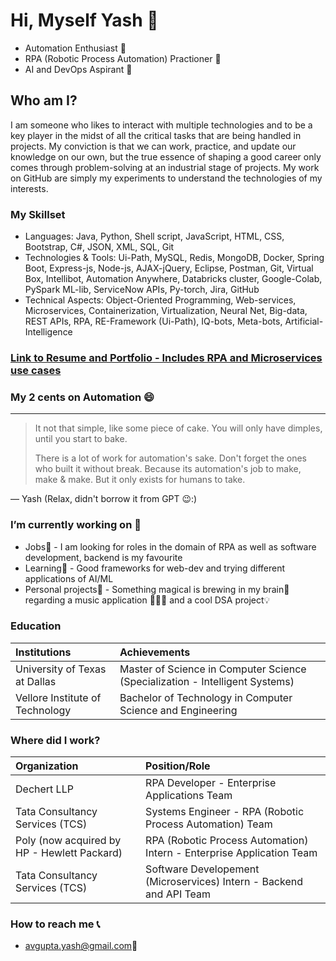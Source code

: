 # Hi, Myself Yash 👋
- Automation Enthusiast 🌟
- RPA (Robotic Process Automation) Practioner 🤖
- AI and DevOps Aspirant 🚀

## Who am I?
I am someone who likes to interact with multiple technologies and to be a key player in the midst of all the critical tasks that are being handled in projects. My conviction is that we can work, practice, and update our knowledge on our own, but the true essence of shaping a good career only comes through problem-solving at an industrial stage of projects. My work on GitHub are simply my experiments to understand the technologies of my interests.

### My Skillset
- Languages: Java, Python, Shell script, JavaScript, HTML, CSS, Bootstrap, C#, JSON, XML, SQL, Git
- Technologies & Tools: Ui-Path, MySQL, Redis, MongoDB, Docker, Spring Boot, Express-js, Node-js, AJAX-jQuery, Eclipse, Postman, Git, Virtual Box, Intellibot, Automation Anywhere, Databricks cluster, Google-Colab, PySpark ML-lib, ServiceNow APIs, Py-torch, Jira, GitHub
- Technical Aspects: Object-Oriented Programming, Web-services, Microservices, Containerization, Virtualization, Neural Net, Big-data, REST APIs, RPA, RE-Framework (Ui-Path), IQ-bots, Meta-bots, Artificial-Intelligence

### [Link to Resume and Portfolio - Includes RPA and Microservices use cases](https://drive.google.com/drive/folders/146Sn5iE5QliOZCdOYVJBqWlTqE6mR-ay?usp=share_link)

### My 2 cents on Automation 😄
---
> It not that simple, like some piece of cake.
> You will only have dimples, until you start to bake.
>
> There is a lot of work for automation's sake.
> Don't forget the ones who built it without break.
> Because its automation's job to make, make & make.
> But it only exists for humans to take.

— Yash (Relax, didn't borrow it from GPT 😉:)

### I’m currently working on 🔭 
- Jobs💼 - I am looking for roles in the domain of RPA as well as software development, backend is my favourite
- Learning🌱 - Good frameworks for web-dev and trying different applications of AI/ML
- Personal projects📕 - Something magical is brewing in my brain🧠 regarding a music application 🎵🎻🎹 and a cool DSA project💡

### Education

|            Institutions           |                                Achievements                                  |
|:----------------------------------|:-----------------------------------------------------------------------------|
|   University of Texas at Dallas   | Master of Science in Computer Science (Specialization - Intelligent Systems)|
|  Vellore Institute of Technology  | Bachelor of Technology in Computer Science and Engineering |

### Where did I work?

|            Organization           |                                Position/Role                                 |
|:----------------------------------|:----------------------------------------------------------------------------------|
|   Dechert LLP |          RPA Developer - Enterprise Applications Team            |
|   Tata Consultancy Services (TCS) |          Systems Engineer - RPA (Robotic Process Automation) Team            |
|  Poly (now acquired by HP - Hewlett Packard)  | RPA (Robotic Process Automation) Intern - Enterprise Application Team |
|  Tata Consultancy Services (TCS)  | Software Developement (Microservices) Intern - Backend and API Team          |

### How to reach me 📞
- avgupta.yash@gmail.com📧

<!--
**yvgupta03/yvgupta03** is a ✨ _special_ ✨ repository because its `README.md` (this file) appears on your GitHub profile.

Here are some ideas to get you started:

- 🔭 I’m currently working on ...
- 🌱 I’m currently learning ...
- 👯 I’m looking to collaborate on ...
- 🤔 I’m looking for help with ...
- 💬 Ask me about ...
-  ...
- 😄 Pronouns: ...
- ⚡ Fun fact: ...
-->
